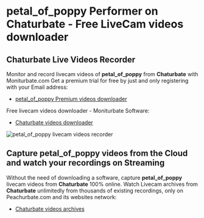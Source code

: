 # petal_of_poppy Performer on Chaturbate - Free LiveCam videos downloader

## Chaturbate Live Videos Recorder

Monitor and record livecam videos of **petal_of_poppy** from **Chaturbate** with Moniturbate.com
Get a premium trial for free by just and only registering with your Email address:
* [petal_of_poppy Premium videos downloader](https://moniturbate.com/request-demo-licence-key.html)

Free livecam videos downloader - Moniturbate Software:
* [Chaturbate videos downloader](https://moniturbate.com/moniturbate-download-software.html)

![petal_of_poppy livecam videos recorder](https://peachurnet.com/templates/moniturbate-software.png)


## Capture petal_of_poppy videos from the Cloud and watch your recordings on Streaming

Without the need of downloading a software, capture **petal_of_poppy** livecam videos from **Chaturbate** 100% online.
Watch Livecam archives from **Chaturbate** unlimitedly from thousands of existing recordings, only on Peachurbate.com and its websites network:
* [Chaturbate videos archives](https://peachurnet.com/)
